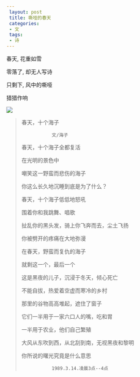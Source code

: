 ```yaml
---
 layout: post
 title: 嘶哑的春天
 categories:
 - 文
 tags:
 - 诗
---
```


春天, 花重如雪

零落了, 却无人写诗

只剩下, 风中的嘶哑

猎猎作响

![](https://jerkwin.github.io/pic/haizi.jpg)

> 春天，十个海子
>
>                文/海子
>
>
> 春天，十个海子全都复活
>
> 在光明的景色中
>
> 嘲笑这一野蛮而悲伤的海子
>
> 你这么长久地沉睡到底是为了什么？
>
>
> 春天，十个海子低低地怒吼
>
> 围着你和我跳舞、唱歌
>
> 扯乱你的黑头发，骑上你飞奔而去，尘土飞扬
>
> 你被劈开的疼痛在大地弥漫
>
>
> 在春天，野蛮而复仇的海子
>
> 就剩这一个，最后一个
>
> 这是黑夜的儿子，沉浸于冬天，倾心死亡
>
> 不能自拔，热爱着空虚而寒冷的乡村
>
>
> 那里的谷物高高堆起，遮住了窗子
>
> 它们一半用于一家六口人的嘴，吃和胃
>
> 一半用于农业，他们自己繁殖
>
> 大风从东吹到西，从北刮到南，无视黑夜和黎明
>
> 你所说的曙光究竟是什么意思
>
>                1989.3.14.凌晨3点--4点


